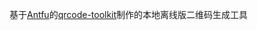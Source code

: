 基于[Antfu](https://github.com/antfu)的[qrcode-toolkit](https://github.com/antfu/qrcode-toolkit)制作的本地离线版二维码生成工具